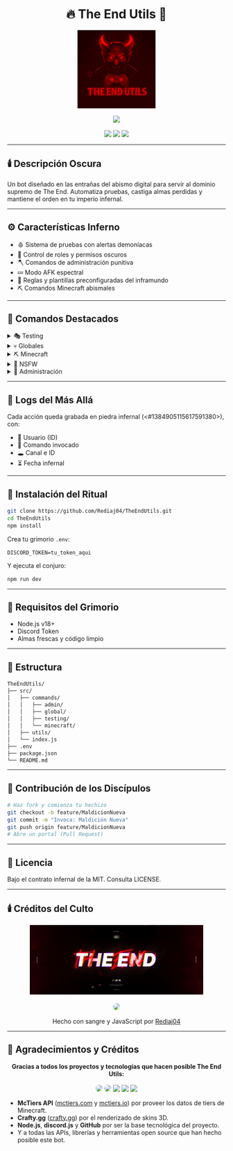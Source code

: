 <h1 align="center">
  🔥 The End Utils 🤖
</h1>

<p align="center">
  <img src="src/assets/Logo.gif" width="180" alt="Logo" />
</p>

<p align="center">
  <img src="https://readme-typing-svg.herokuapp.com?font=Fira+Code&duration=3000&pause=1000&color=FF0000&center=true&vCenter=true&width=435&lines=Bot+oscuro+y+diabólicamente+útil.;Dominando+The+End+con+poder+infernal.">
</p>

<p align="center">
  <img src="https://img.shields.io/discord/1227460757524975678?color=7289DA&label=Discord&logo=discord&logoColor=white"/>
  <img src="https://img.shields.io/badge/License-MIT-yellow.svg"/>
  <img src="https://img.shields.io/badge/Node.js-v18-green.svg"/>
</p>

---

## 🕯️ Descripción Oscura

Un bot diseñado en las entrañas del abismo digital para servir al dominio supremo de The End. Automatiza pruebas, castiga almas perdidas y mantiene el orden en tu imperio infernal.

---

## ⚙️ Características Inferno

- 🩸 Sistema de pruebas con alertas demoníacas
- 🔐 Control de roles y permisos oscuros
- 🪓 Comandos de administración punitiva
- 💤 Modo AFK espectral
- 📜 Reglas y plantillas preconfiguradas del inframundo
- ⛏️ Comandos Minecraft abismales

---

## 🔮 Comandos Destacados

<details>
<summary>🎭 Testing</summary>

```bash
??plantillas        # Formulario de solicitud
??test @usuario     # Terminar prueba
??pass @usuario     # Aprobación demoníaca
??nopass @usuario   # Condena al olvido
??afk @usuario      # Marca como alma errante
??reglas            # Leyes del ingreso
```
</details>

<details>
<summary>💀 Globales</summary>

```bash
??kunno @usuario       # Kunnificación
??peru @usuario        # Efecto Perú
??veneco @usuario      # Efecto Venezuela esquelético
??kiss/hug/slap...     # Interacciones oscuras
??8ball                # Oráculo infernal
??ontop                # Dominio de The End
??infobot              # Datos secretos del bot
??colombiano @usuario   # Efecto Colombia (alias: ??colombia)
```
</details>

<details>
<summary>⛏️ Minecraft</summary>

```bash
??tier <usuario>    # Tiers abismales (McTiers.com)
??tierv2 <usuario>  # Tiers v2 (McTiers.io, Crystal/Elytra)
??namehistory <usuario>  # (En mantenimiento) Muestra el historial de nombres de un jugador de Minecraft
```

- **??namehistory <usuario>**
  - _Estado: En mantenimiento_
  - Muestra el historial de nombres de un jugador de Minecraft consultando APIs externas. Actualmente el comando está deshabilitado por problemas con las APIs públicas.
  - Ejemplo: `??namehistory Notch`
  - Respuesta actual: `⚠️ El comando está en mantenimiento. Por favor, inténtalo más tarde.`
</details>

<details>
<summary>🔞 NSFW</summary>

```bash
??waifu / ??neko / ??trap / ??blowjob
(solo para los canales malditos)
```
</details>

<details>
<summary>🧠 Administración</summary>

```bash
??roles           # Gestión del poder
??clear <número>  # Exorcismo de mensajes
```
</details>

---

## 🧾 Logs del Más Allá
Cada acción queda grabada en piedra infernal (<#1384905115617591380>), con:

- 🧍 Usuario (ID)
- 🔮 Comando invocado
- 🕳️ Canal e ID
- ⏳ Fecha infernal

---

## 🧪 Instalación del Ritual

```bash
git clone https://github.com/Rediaj04/TheEndUtils.git
cd TheEndUtils
npm install
```

Crea tu grimorio `.env`:
```env
DISCORD_TOKEN=tu_token_aqui
```

Y ejecuta el conjuro:
```bash
npm run dev
```

---

## 🐉 Requisitos del Grimorio
- Node.js v18+
- Discord Token
- Almas frescas y código limpio

---

## 🧩 Estructura

```pgsql
TheEndUtils/
├── src/
│   ├── commands/
│   │   ├── admin/
│   │   ├── global/
│   │   ├── testing/
│   │   └── minecraft/
│   ├── utils/
│   └── index.js
├── .env
├── package.json
└── README.md
```

---

## 🩷 Contribución de los Discípulos

```bash
# Haz fork y comienza tu hechizo
git checkout -b feature/MaldicionNueva
git commit -m "Invoca: Maldición Nueva"
git push origin feature/MaldicionNueva
# Abre un portal (Pull Request)
```

---

## 📜 Licencia
Bajo el contrato infernal de la MIT. Consulta LICENSE.

---

## 🕯️ Créditos del Culto
<p align="center"> <img src="src/assets/Banner.gif" alt="Banner" width="400"/><br/><br/> <img src="https://github.com/Rediaj04.png" width="100" style="border-radius: 50%" /> </p>
<p align="center"> Hecho con sangre y JavaScript por <a href="https://github.com/Rediaj04">Rediaj04</a> </p>

---

## 🙏 Agradecimientos y Créditos

<p align="center">
  <b>Gracias a todos los proyectos y tecnologías que hacen posible The End Utils:</b><br><br>
  <a href="https://mctiers.com" title="McTiers API"><img src="https://mctiers.com/favicon.ico" width="40" style="border-radius:8px;"/></a>
  <a href="https://crafty.gg" title="Crafty.gg"><img src="https://crafty.gg/favicon.ico" width="40" style="border-radius:8px;"/></a>
  <a href="https://nodejs.org" title="Node.js"><img src="https://nodejs.org/static/images/logo.svg" width="40"/></a>
  <a href="https://discord.js.org" title="discord.js"><img src="https://raw.githubusercontent.com/discordjs/discord.js/main/.github/icon.svg" width="40"/></a>
  <a href="https://github.com/" title="GitHub"><img src="https://github.githubassets.com/images/modules/logos_page/GitHub-Mark.png" width="40"/></a>
</p>

- **McTiers API** ([mctiers.com](https://mctiers.com) y [mctiers.io](https://mctiers.io)) por proveer los datos de tiers de Minecraft.
- **Crafty.gg** ([crafty.gg](https://crafty.gg)) por el renderizado de skins 3D.
- **Node.js**, **discord.js** y **GitHub** por ser la base tecnológica del proyecto.
- Y a todas las APIs, librerías y herramientas open source que han hecho posible este bot. 